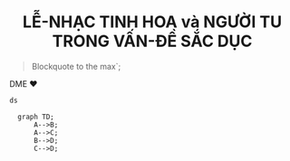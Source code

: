 # <center>LỄ-NHẠC TINH HOA và NGƯỜI TU TRONG VẤN-ĐỀ SẮC DỤC</center>

> Blockquote to the max`;

DME :heart:

```typescript
ds
```

```mermaid
  graph TD;
      A-->B;
      A-->C;
      B-->D;
      C-->D;
```
